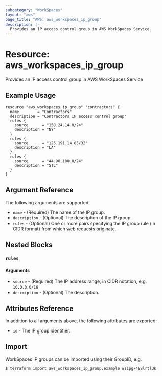 ```yaml
---
subcategory: "WorkSpaces"
layout: "aws"
page_title: "AWS: aws_workspaces_ip_group"
description: |-
  Provides an IP access control group in AWS WorkSpaces Service.
---
```


# Resource: aws_workspaces_ip_group

Provides an IP access control group in AWS WorkSpaces Service

## Example Usage

```hcl
resource "aws_workspaces_ip_group" "contractors" {
  name        = "Contractors"
  description = "Contractors IP access control group"
  rules {
    source      = "150.24.14.0/24"
    description = "NY"
  }
  rules {
    source      = "125.191.14.85/32"
    description = "LA"
  }
  rules {
    source      = "44.98.100.0/24"
    description = "STL"
  }
}
```

## Argument Reference

The following arguments are supported:

* `name` - (Required) The name of the IP group.
* `description` - (Optional) The description of the IP group.
* `rules` - (Optional) One or more pairs specifying the IP group rule (in CIDR format) from which web requests originate.

## Nested Blocks

### `rules`

#### Arguments

* `source` - (Required) The IP address range, in CIDR notation, e.g. `10.0.0.0/16`
* `description` - (Optional) The description.

## Attributes Reference

In addition to all arguments above, the following attributes are exported:

* `id` - The IP group identifier.

## Import

WorkSpaces IP groups can be imported using their GroupID, e.g.

```
$ terraform import aws_workspaces_ip_group.example wsipg-488lrtl3k
```

